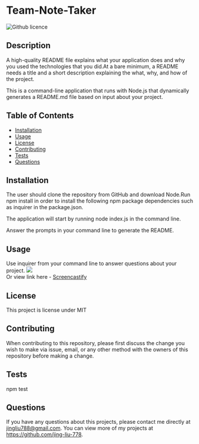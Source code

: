 # Team-Note-Taker
  ![Github licence](http://img.shields.io/badge/license-MIT-blue.svg)
  
  
  ## Description 
  A high-quality README file explains what your application does and why you used the technologies that you did.At a bare minimum, a README needs a title and a short description explaining the what, why, and how of the project.

  This is a command-line application that runs with Node.js that dynamically generates a README.md file based on input about your project. 
  
  ## Table of Contents
  * [Installation](#installation)
  * [Usage](#usage)
  * [License](#license)
  * [Contributing](#contributing)
  * [Tests](#tests)
  * [Questions](#questions)
  
  ## Installation 
  The user should clone the repository from GitHub and download Node.Run npm install in order to install the following npm package dependencies such as inquirer in the package.json.

  The application will start by running node index.js in the command line. 
  
  Answer the prompts in your command line to generate the README.
  
  ## Usage 
  Use inquirer from your command line to answer questions about your project.
  <img src="util/README-GENERATOR.gif"><br>
  Or view link here - [Screencastify](https://drive.google.com/file/d/1mNfVTDDy440_KwMgLAu2v4pkzKsS54Zm/view?usp=sharing)
  
  ## License 
  This project is license under MIT
  
  ## Contributing 
  When contributing to this repository, please first discuss the change you wish to make via issue, email, or any other method with the owners of this repository before making a change.
  
  ## Tests
  npm test
  
  ## Questions
  If you have any questions about this projects, please contact me directly at jingliu788@gmail.com. You can view more of my projects at https://github.com/jing-liu-778.
